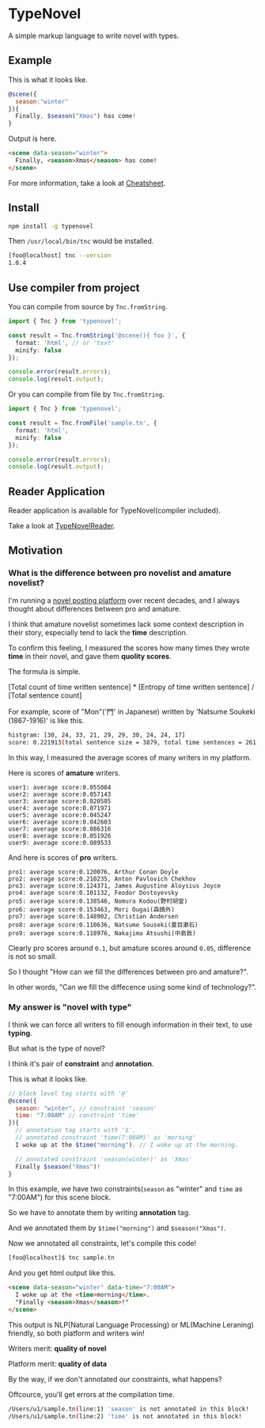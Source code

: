 # TypeNovel

A simple markup language to write novel with types.

## Example

This is what it looks like.

```javascript
@scene({
  season:"winter"
}){
  Finally, $season("Xmas") has come!
}
```

Output is here.

```html
<scene data-season="winter">
  Finally, <season>Xmas</season> has come!
</scene>
```

For more information, take a look at [Cheatsheet](https://github.com/tategakibunko/TypeNovel/tree/master/docs/Cheatsheet.md).

## Install

```bash
npm install -g typenovel
```

Then `/usr/local/bin/tnc` would be installed.

```bash
[foo@localhost] tnc --version
1.0.4
```

## Use compiler from project

You can compile from source by `Tnc.fromString`.

```typescript
import { Tnc } from 'typenovel';

const result = Tnc.fromString('@scene(){ foo }', {
  format: 'html', // or 'text'
  minify: false
});

console.error(result.errors);
console.log(result.output);
```

Or you can compile from file by `Tnc.fromString`.

```typescript
import { Tnc } from 'typenovel';

const result = Tnc.fromFile('sample.tn', {
  format: 'html',
  minify: false
});

console.error(result.errors);
console.log(result.output);
```

## Reader Application

Reader application is available for TypeNovel(compiler included).

Take a look at [TypeNovelReader](https://github.com/tategakibunko/TypeNovelReader).


## Motivation

### What is the difference between pro novelist and amature novelist?

I'm running a [novel posting platform](https://tb.antiscroll.com) over recent decades, and I always thought about differences between pro and amature.

I think that amature novelist sometimes lack some context description in their story, especially tend to lack the **time** description.

To confirm this feeling, I measured the scores how many times they wrote **time** in their novel, and gave them **quolity scores**.

The formula is simple.

[Total count of time written sentence] * [Entropy of time written sentence] / [Total sentence count]

For example, score of "Mon"('門' in Japanese) written by 'Natsume Soukeki (1867-1916)' is like this.

```bash
histgram: [30, 24, 33, 21, 29, 29, 30, 24, 24, 17]
score: 0.221913(total sentence size = 3879, total time sentences = 261, entropy = 3.298082)
```

In this way, I measured the average scores of many writers in my platform.

Here is scores of **amature** writers.

```
user1: average score:0.055084
user2: average score:0.057143
user3: average score:0.020505
user4: average score:0.071971
user5: average score:0.045247
user6: average score:0.042603
user7: average score:0.086316
user8: average score:0.051926
user9: average score:0.089533
```

And here is scores of **pro** writers.

```
pro1: average score:0.120076, Arthur Conan Doyle
pro2: average score:0.210235, Anton Pavlovich Chekhov
pro3: average score:0.124371, James Augustine Aloysius Joyce
pro4: average score:0.101132, Feodor Dostoyevsky
pro5: average score:0.138546, Nomura Kodou(野村胡堂)
pro6: average score:0.153463, Mori Ougai(森鴎外)
pro7: average score:0.148902, Christian Andersen
pro8: average score:0.110636, Natsume Souseki(夏目漱石)
pro9: average score:0.118976, Nakajima Atsushi(中島敦)
```

Clearly pro scores around `0.1`, but amature scores around `0.05`, difference is not so small.

So I thought "How can we fill the differences between pro and amature?".

In other words, "Can we fill the diffecence using some kind of technology?".

### My answer is "novel with type"

I think we can force all writers to fill enough information in their text, to use **typing**.

But what is the type of novel?

I think it's pair of **constraint** and **annotation**.

This is what it looks like.

```javascript
// block level tag starts with '@'
@scene({
  season: "winter", // constraint 'season'
  time: "7:00AM" // constraint 'time'
}){
  // annotation tag starts with '$'.
  // annotated constraint 'time(7:00AM)' as 'morning'
  I woke up at the $time("morning"). // I woke up at the morning.

  // annotated constraint 'season(winter)' as 'Xmas'
  Finally $season("Xmas")!
}
```

In this example, we have two constraints(`season` as "winter" and `time` as "7:00AM") for this scene block.

So we have to annotate them by writing **annotation** tag.

And we annotated them by `$time("morning")` and `$season("Xmas")`.

Now we annotated all constraints, let's compile this code!

```bash
[foo@localhost]$ tnc sample.tn
```

And you get html output like this.

```html
<scene data-season="winter" data-time="7:00AM">
  I woke up at the <time>morning</time>.
  "Finally <season>Xmas</season>!"
</scene>
```

This output is NLP(Natural Language Processing) or ML(Machine Leraning) friendly, so both platform and writers win!

Writers merit: **quality of novel**

Platform merit: **quality of data**

By the way, if we don't annotated our constraints, what happens?

Offcource, you'll get errors at the compilation time.

```bash
/Users/u1/sample.tn(line:1) 'season' is not annotated in this block!
/Users/u1/sample.tn(line:2) 'time' is not annotated in this block!
```
